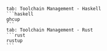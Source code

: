 ````tabs
tab: Toolchain Management - Haskell
```haskell
ghcup
```
tab: Toolchain Management - Rust
```rust
rustup
```
````

